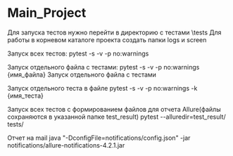 # Main_Project
Для запуска тестов нужно перейти  в директорию с тестами \tests
Для работы в корневом каталоге проекта создать папки logs и screen

Запуск всех тестов:
pytest -s -v  -p no:warnings

Запуск отдельного файла с тестами:
pytest -s -v  -p no:warnings {имя_файла} Запуск отдельного файла с тестами
 
Запуск отдельного теста в файле
 pytest -s -v  -p no:warnings -k  {имя_теста}

Запуск всех тестов с формированием файлов для отчета Allure(файлы сохраняются в указанной папке test_result)
 pytest --alluredir=test_result/ tests/

Отчет на mail
java "-DconfigFile=notifications/config.json" -jar notifications/allure-notifications-4.2.1.jar


